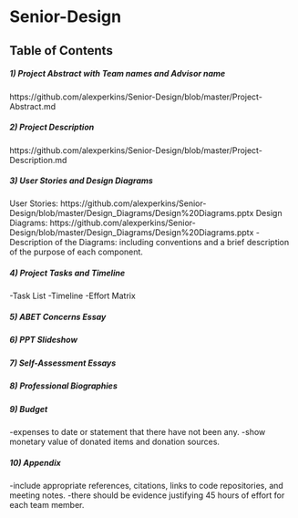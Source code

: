 # Senior-Design
<h2>Table of Contents</h2>
<h5>1) Project Abstract with Team names and Advisor name</h5>
  https://github.com/alexperkins/Senior-Design/blob/master/Project-Abstract.md
<h5>2) Project Description</h5>
  https://github.com/alexperkins/Senior-Design/blob/master/Project-Description.md
<h5>3) User Stories and Design Diagrams</h5>
  User Stories: https://github.com/alexperkins/Senior-Design/blob/master/Design_Diagrams/Design%20Diagrams.pptx
  Design Diagrams: https://github.com/alexperkins/Senior-Design/blob/master/Design_Diagrams/Design%20Diagrams.pptx
  -Description of the Diagrams: including conventions and a brief description of the purpose of each component.
<h5>4) Project Tasks and Timeline</h5>
  -Task List
  -Timeline
  -Effort Matrix
<h5>5) ABET Concerns Essay</h5>
<h5>6) PPT Slideshow</h5>
<h5>7) Self-Assessment Essays</h5>
<h5>8) Professional Biographies</h5>
<h5>9) Budget</h5>
  -expenses to date or statement that there have not been any.
  -show monetary value of donated items and donation sources.
<h5>10) Appendix</h5>
  -include appropriate references, citations, links to code repositories, and meeting notes.
  -there should be evidence justifying 45 hours of effort for each team member.
